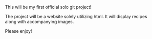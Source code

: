 This will be my first official solo git project!

The project will be a website solely utilizing html. It will display recipes along with accompanying images.

Please enjoy!
